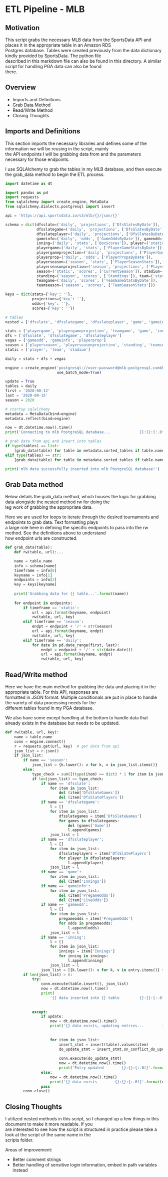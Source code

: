 # ETL Pipeline - MLB

## Motivation

This script grabs the necessary MLB data from the SportsData API and places it in the appropriate table in an Amazon RDS \
Postgres database. Tables were created previously from the data dictionary kindly provided by SportsData. The python file \
described in this markdown file can also be found in this directory. A similar script for handling PGA data can also be found\
there. 

## Overview
* Imports and Definitions
* Grab Data Method
* Read/Write Method
* Closing Thoughts

## Imports and Definitions

This section imports the necessary libraries and defines some of the information we will be reusing in the script, mainly \
the API endpoints I will be grabbing data from and the parameters necessary for those endpoints.

I use SQLAlchemy to grab the tables in my MLB database, and then execute the grab_data method to begin the ETL process.

```python
import datetime as dt

import pandas as pd
import requests
from sqlalchemy import create_engine, MetaData
from sqlalchemy.dialects.postgresql import insert

api = 'https://api.sportsdata.io/v3/mlb/{}/json/{}'

schema = dict(dfsslate=('daily', 'projections', ['DfsSlatesByDate']),
              dfsslategame=('daily', 'projections', ['DfsSlatesByDate']),
              dfsslateplayer=('daily', 'projections', ['DfsSlatesByDate']), game=('daily', 'scores', ['GamesByDate']),
              gameinfo=('daily', 'odds', ['GameOddsByDate']), gameodd=('daily', 'odds', ['GameOddsByDate']),
              inning=('daily', 'stats', ['BoxScores']), player=('static', 'scores', ['Players', 'FreeAgents']),
              playergame=('daily', 'stats', ['PlayerGameStatsByDate']),
              playergameprojection=('daily', 'projections', ['PlayerGameProjectionStatsByDate']),
              playerprop=('daily', 'odds', ['PlayerPropsByDate']),
              playerseason=('season', 'stats', ['PlayerSeasonStats']),
              playerseasonprojection=('season', 'projections', ['PlayerSeasonProjectionStats']),
              season=('static', 'scores', ['CurrentSeason']), stadium=('static', 'scores', ['Stadiums']),
              standing=('season', 'scores', ['Standings']), team=('static', 'scores', ['AllTeams']),
              teamgame=('daily', 'scores', ['TeamGameStatsByDate']),
              teamseason=('season', 'scores', ['TeamSeasonStats']))

keys = dict(stats={'key': ''},
            projections={'key': ''},
            odds={'key': ''},
            scores={'key': ''})

# tables
nested = ['dfsslate', 'dfsslategame', 'dfsslateplayer', 'game', 'gameinfo', 'gameodd', 'inning']

stats = ['playergame', 'playergameprojection', 'teamgame', 'game', 'inning']
dfs = ['dfsslate', 'dfsslategame', 'dfsslateplayer']
vegas = ['gameodd', 'gameinfo', 'playerprop']
season = ['playerseason', 'playerseasonprojection', 'standing', 'teamseason']
static = ['player', 'team', 'stadium']

daily = stats + dfs + vegas

engine = create_engine('postgresql://user:password@mlb-postgresql.cxmbk6ooy1lu.us-east-1.rds.amazonaws.com/mlb',
                       use_batch_mode=True)

update = True
tables = daily
first = '2020-08-12'
last = '2020-09-15'
season = 2020

# startup sqlalchemy
metadata = MetaData(bind=engine)
metadata.reflect(bind=engine)

now = dt.datetime.now().time()
print('Connecting to mlb PostgreSQL database...             {}:{}:{:.0f}'.format(now.hour, now.minute, now.second))

# grab data from api and insert into tables
if type(tables) == list:
    [grab_data(table) for table in metadata.sorted_tables if table.name in tables]
elif type(tables) == str:
    [grab_data(table) for table in metadata.sorted_tables if table.name == tables]

print('mlb data successfully inserted into mlb PostgreSQL database!')
```

## Grab Data method

Below details the grab_data method, which houses the logic for grabbing data alongside the nested method rw for doing the \
leg work of grabbing the appropriate data.

Here we are used for loops to iterate through the desired tournaments and endpoints to grab data. Text formatting plays \
a large role here in defining the specific endpoints to pass into the rw method. See the definitions above to understand \
how endpoint urls are constructed. 

```python
def grab_data(table):
    def rw(table, url):...

    name = table.name
    info = schema[name]
    timeframe = info[0]
    keyname = info[1]
    endpoints = info[2]
    key = keys[keyname]
    
    print('Grabbing data for {} table...'.format(name))
    
    for endpoint in endpoints:
        if timeframe == 'static':
            url = api.format(keyname, endpoint)
            rw(table, url, key)
        elif timeframe == 'season':
            endpt = endpoint + '/' + str(season)
            url = api.format(keyname, endpt)
            rw(table, url, key)
        elif timeframe == 'daily':
            for date in pd.date_range(first, last):
                endpt = endpoint + '/' + str(date.date())
                url = api.format(keyname, endpt)
                rw(table, url, key)
```

## Read/Write method

Here we have the main method for grabbing the data and placing it in the appropriate table. For this API, responses are \
formatted in JSON format. Multiple conditionals are put in place to handle the variety of data processing needs for the \
different tables found in my PGA database.

We also have some except handling at the bottom to handle data that already exists in the database but needs to be updated.

```python
def rw(table, url, key):
    name = table.name
    conn = engine.connect()
    r = requests.get(url, key)  # get data from api
    json_list = r.json()
    if json_list:
        if name == 'season':
            json_list = {k.lower(): v for k, v in json_list.items()}
        else:
            type_check = sum([(type(item) == dict) * 1 for item in json_list])
            if len(json_list) == type_check:
                if name == 'dfsslate':
                    for item in json_list:
                        del (item['DfsSlateGames'])
                        del (item['DfsSlatePlayers'])
                if name == 'dfsslategame':
                    l = []
                    for item in json_list:
                        dfsslategames = item['DfsSlateGames']
                        for games in dfsslategames:
                            del (games['Game'])
                            l.append(games)
                    json_list = l
                if name == 'dfsslateplayer':
                    l = []
                    for item in json_list:
                        dfsslateplayers = item['DfsSlatePlayers']
                        for player in dfsslateplayers:
                            l.append(player)
                    json_list = l
                if name == 'game':
                    for item in json_list:
                        del (item['Innings'])
                if name == 'gameinfo':
                    for item in json_list:
                        del (item['PregameOdds'])
                        del (item['LiveOdds'])
                if name == 'gameodd':
                    l = []
                    for item in json_list:
                        pregameodds = item['PregameOdds']
                        for odds in pregameodds:
                            l.append(odds)
                    json_list = l
                if name == 'inning':
                    l = []
                    for item in json_list:
                        innings = item['Innings']
                        for inning in innings:
                            l.append(inning)
                    json_list = l
                json_list = [{k.lower(): v for k, v in entry.items()} for entry in json_list]
        if len(json_list) > 0:
            try:
                conn.execute(table.insert(), json_list)
                now = dt.datetime.now().time()
                print(
                    '{} data inserted into {} table         {}:{}:{:.0f}'.format(url, table.name, now.hour,
                                                                                 now.minute,
                                                                                 now.second))
            except:
                if update:
                    now = dt.datetime.now().time()
                    print('{} data exists, updating entries...        {}:{}:{:.0f}'.format(url, now.hour,
                                                                                           now.minute,
                                                                                           now.second))
                    for item in json_list:
                        insert_stmt = insert(table).values(item)
                        do_update_stmt = insert_stmt.on_conflict_do_update(constraint=table.primary_key,
                                                                           set_=item)
                        conn.execute(do_update_stmt)
                        now = dt.datetime.now().time()
                        print('Entry updated        {}:{}:{:.0f}'.format(now.hour, now.minute, now.second))
                else:
                    now = dt.datetime.now().time()
                    print('{} data exists        {}:{}:{:.0f}'.format(url, now.hour, now.minute, now.second))
                pass
        conn.close()
```

## Closing Thoughts

I utilized nested methods in this script, so I changed up a few things in this document to make it more readable. If you \
are interested to see how the script is structured in practice please take a look at the script of the same name in the \
scripts folder.

Areas of improvement:
* Better comment strings
* Better handling of sensitive login information, embed in path variables instead